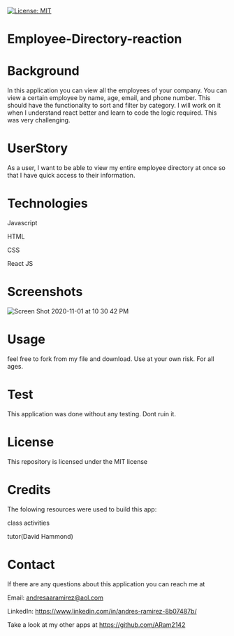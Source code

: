 [![License: MIT](https://img.shields.io/badge/License-MIT-yellow.svg)](https://opensource.org/licenses/MIT)

# Employee-Directory-reaction

# Background
In this application you can view all the employees of your company. You can view a certain employee by name, age, email, and phone number. This should have the functionality to sort and filter by category. I will work on it when I understand react better and learn to code the logic required. This was very challenging.

# UserStory
As a user, I want to be able to view my entire employee directory at once so that I have quick access to their information.

# Technologies
Javascript

HTML

CSS

React JS

# Screenshots

![Screen Shot 2020-11-01 at 10 30 42 PM](https://user-images.githubusercontent.com/65634748/97945534-d18c7180-1d55-11eb-9934-360998a90fb7.png)


# Usage
feel free to fork from my file and download. Use at your own risk. For all ages.

# Test
This application was done without any testing. Dont ruin it.

# License
This repository is licensed under the MIT license

# Credits
The folowing resources were used to build this app:

class activities 

tutor(David Hammond)

# Contact
If there are any questions about this application you can reach me at

Email: andresaaramirez@aol.com

LinkedIn: https://www.linkedin.com/in/andres-ramirez-8b07487b/

Take a look at my other apps at https://github.com/ARam2142